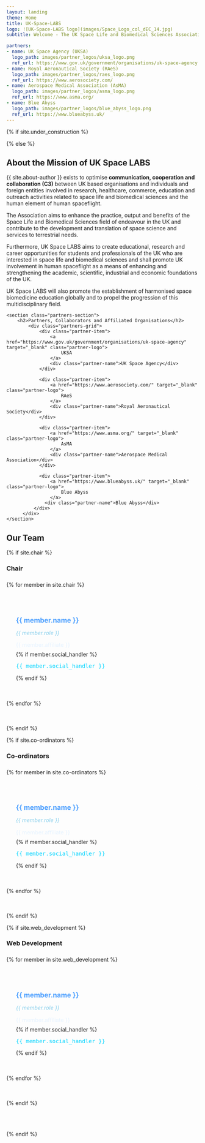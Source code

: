 ```yaml
---
layout: landing
theme: Home
title: UK-Space-LABS
logo: ![UK-Space-LABS logo](images/Space_Logo_col_dEC_14.jpg)
subtitle: Welcome - The UK Space Life and Biomedical Sciences Association

partners:
- name: UK Space Agency (UKSA)
  logo_path: images/partner_logos/uksa_logo.png
  ref_url: https://www.gov.uk/government/organisations/uk-space-agency
- name: Royal Aeronautical Society (RAeS)
  logo_path: images/partner_logos/raes_logo.png
  ref_url: https://www.aerosociety.com/
- name: Aerospace Medical Association (AsMA)
  logo_path: images/partner_logos/asma_logo.png
  ref_url: https://www.asma.org/
- name: Blue Abyss
  logo_path: images/partner_logos/blue_abyss_logo.png
  ref_url: https://www.blueabyss.uk/
---
```


<!-- under_construction parameter set to 'true' in the _config.yaml -->
{% if site.under_construction %}
<!-- Maintenance mode is handled in the main_page layout -->
{% else %}

<section class="about-section" id="about">
  <h2>About the Mission of UK Space LABS</h2>
  
  <p> {{ site.about-author }} exists to optimise <strong>communication, cooperation and collaboration (C3)</strong> between UK based organisations and individuals and foreign entities involved in research, healthcare, commerce, education and outreach activities related to space life and biomedical sciences and the human element of human spaceflight.</p>
  
  <p>The Association aims to enhance the practice, output and benefits of the Space Life and Biomedical Sciences field of endeavour in the UK and contribute to the development and translation of space science and services to terrestrial needs.</p>
  
  <p>Furthermore, UK Space LABS aims to create educational, research and career opportunities for students and professionals of the UK who are interested in space life and biomedical sciences and shall promote UK involvement in human spaceflight as a means of enhancing and strengthening the academic, scientific, industrial and economic foundations of the UK.</p>
  
  <p>UK Space LABS will also promote the establishment of harmonised space biomedicine education globally and to propel the progression of this multidisciplinary field.</p>
</section>

<!-- Partners Section -->
    <section class="partners-section">
        <h2>Partners, Collaborators and Affiliated Organisations</h2>
            <div class="partners-grid">
                <div class="partner-item">
                    <a href="https://www.gov.uk/government/organisations/uk-space-agency" target="_blank" class="partner-logo">
                        UKSA
                    </a>
                    <div class="partner-name">UK Space Agency</div>
                </div>
                
                <div class="partner-item">
                    <a href="https://www.aerosociety.com/" target="_blank" class="partner-logo">
                        RAeS
                    </a>
                    <div class="partner-name">Royal Aeronautical Society</div>
                </div>
                
                <div class="partner-item">
                    <a href="https://www.asma.org/" target="_blank" class="partner-logo">
                        AsMA
                    </a>
                    <div class="partner-name">Aerospace Medical Association</div>
                </div>
                
                <div class="partner-item">
                    <a href="https://www.blueabyss.uk/" target="_blank" class="partner-logo">
                        Blue Abyss
                    </a>
                  <div class="partner-name">Blue Abyss</div>
              </div>
          </div>
    </section>


<!--<section class="content-section" id="mission">
  <h2>Our Partners</h2>
  
  <div class="mission-grid">
    <div class="mission-item">
      <div class="mission-icon">
        <i class="fa fa-users" aria-hidden="true"></i>
      </div>
      <h3>Collaboration</h3>
      <p>Building bridges between UK organisations and international partners in space life sciences and biomedical research.</p>
    </div>
    
    <div class="mission-item">
      <div class="mission-icon">
        <i class="fa fa-graduation-cap" aria-hidden="true"></i>
      </div>
      <h3>Education</h3>
      <p>Creating educational and career opportunities for students and professionals interested in space biomedicine.</p>
    </div>
    
    <div class="mission-item">
      <div class="mission-icon">
        <i class="fa fa-rocket" aria-hidden="true"></i>
      </div>
      <h3>Innovation</h3>
      <p>Promoting UK involvement in human spaceflight and advancing space science applications for terrestrial needs.</p>
    </div>
  </div>
</section>-->

<section class="team-section" id="team">
  <h2>Our Team</h2>
  
  {% if site.chair %}
  <div class="team-category">
    <h3>Chair</h3>
    <div class="team-grid">
      {% for member in site.chair %}
      <div class="team-member">
        <h4>{{ member.name }}</h4>
        <p class="member-role">{{ member.role }}</p>
        <p class="member-affiliate">{{ member.affiliate }}</p>
        {% if member.social_handler %}
        <p class="member-social">{{ member.social_handler }}</p>
        {% endif %}
      </div>
      {% endfor %}
    </div>
  </div>
  {% endif %}
  
  {% if site.co-ordinators %}
  <div class="team-category">
    <h3>Co-ordinators</h3>
    <div class="team-grid">
      {% for member in site.co-ordinators %}
      <div class="team-member">
        <h4>{{ member.name }}</h4>
        <p class="member-role">{{ member.role }}</p>
        <p class="member-affiliate">{{ member.affiliate }}</p>
        {% if member.social_handler %}
        <p class="member-social">{{ member.social_handler }}</p>
        {% endif %}
      </div>
      {% endfor %}
    </div>
  </div>
  {% endif %}
  
  {% if site.web_development %}
  <div class="team-category">
    <h3>Web Development</h3>
    <div class="team-grid">
      {% for member in site.web_development %}
      <div class="team-member">
        <h4>{{ member.name }}</h4>
        <p class="member-role">{{ member.role }}</p>
        <p class="member-affiliate">{{ member.affiliate }}</p>
        {% if member.social_handler %}
        <p class="member-social">{{ member.social_handler }}</p>
        {% endif %}
      </div>
      {% endfor %}
    </div>
  </div>
  {% endif %}
</section>

{% endif %}

<style>
/* Research Grid */
.research-grid {
  display: grid;
  grid-template-columns: repeat(auto-fit, minmax(300px, 1fr));
  gap: 2rem;
  margin-top: 2rem;
}

.research-item {
  background: rgba(255, 255, 255, 0.05);
  padding: 2rem;
  border-radius: 15px;
  text-align: center;
  border: 1px solid rgba(255, 255, 255, 0.1);
  transition: all 0.3s ease;
}

.research-item:hover {
  background: rgba(255, 255, 255, 0.1);
  transform: translateY(-5px);
  box-shadow: 0 10px 30px rgba(74, 158, 255, 0.2);
}

.research-icon {
  width: 60px;
  height: 60px;
  background: linear-gradient(45deg, #4a9eff, #00d4ff);
  border-radius: 50%;
  display: flex;
  align-items: center;
  justify-content: center;
  margin: 0 auto 1rem;
  font-size: 1.5rem;
  color: white;
}

.research-item h3 {
  color: #4a9eff;
  margin-bottom: 1rem;
  font-size: 1.2rem;
}

.research-item p {
  color: #e6f3ff;
  font-size: 0.95rem;
  line-height: 1.5;
}

/* Training Grid */
.training-grid {
  display: grid;
  grid-template-columns: repeat(auto-fit, minmax(300px, 1fr));
  gap: 2rem;
  margin: 2rem 0;
}

.training-item {
  background: rgba(255, 255, 255, 0.05);
  border-radius: 15px;
  overflow: hidden;
  border: 1px solid rgba(255, 255, 255, 0.1);
  transition: all 0.3s ease;
}

.training-item:hover {
  transform: translateY(-5px);
  box-shadow: 0 15px 40px rgba(74, 158, 255, 0.3);
}

.training-header {
  background: linear-gradient(45deg, #4a9eff, #00d4ff);
  padding: 1.5rem;
  display: flex;
  justify-content: space-between;
  align-items: center;
}

.training-header h3 {
  color: white;
  margin: 0;
  font-size: 1.2rem;
}

.training-level {
  background: rgba(255, 255, 255, 0.2);
  padding: 0.3rem 0.8rem;
  border-radius: 15px;
  font-size: 0.8rem;
  color: white;
  font-weight: 600;
}

.training-details {
  padding: 1.5rem;
}

.training-details p {
  color: #e6f3ff;
  margin-bottom: 1rem;
  line-height: 1.6;
}

.training-cta {
  text-align: center;
  margin-top: 3rem;
  padding: 2rem;
  background: rgba(74, 158, 255, 0.1);
  border-radius: 15px;
  border: 1px solid rgba(74, 158, 255, 0.3);
}

.training-cta h3 {
  color: #4a9eff;
  margin-bottom: 1rem;
  font-size: 1.5rem;
}

.cta-button {
  display: inline-block;
  background: linear-gradient(45deg, #4a9eff, #00d4ff);
  color: white;
  padding: 1rem 2rem;
  border-radius: 25px;
  text-decoration: none;
  font-weight: 600;
  margin-top: 1rem;
  transition: all 0.3s ease;
}

.cta-button:hover {
  transform: translateY(-2px);
  box-shadow: 0 10px 30px rgba(74, 158, 255, 0.4);
  color: white;
  text-decoration: none;
}

/* Events Grid */
.events-grid {
  display: grid;
  grid-template-columns: repeat(auto-fit, minmax(350px, 1fr));
  gap: 2rem;
  margin-top: 2rem;
}

.event-item {
  background: rgba(255, 255, 255, 0.05);
  padding: 2rem;
  border-radius: 15px;
  border: 1px solid rgba(255, 255, 255, 0.1);
  display: flex;
  gap: 1.5rem;
  align-items: center;
  transition: all 0.3s ease;
}

.event-item:hover {
  background: rgba(255, 255, 255, 0.1);
  transform: translateY(-5px);
}

.event-date {
  background: linear-gradient(45deg, #4a9eff, #00d4ff);
  padding: 1rem;
  border-radius: 10px;
  text-align: center;
  min-width: 80px;
}

.event-date .month {
  display: block;
  color: white;
  font-size: 0.9rem;
  font-weight: 600;
}

.event-date .day {
  display: block;
  color: white;
  font-size: 1.5rem;
  font-weight: bold;
}

.event-details h3 {
  color: #4a9eff;
  margin-bottom: 0.5rem;
  font-size: 1.2rem;
}

.event-details p {
  color: #e6f3ff;
  margin-bottom: 0.5rem;
  font-size: 0.95rem;
}

.event-type {
  background: rgba(74, 158, 255, 0.2);
  color: #4a9eff;
  padding: 0.3rem 0.8rem;
  border-radius: 12px;
  font-size: 0.8rem;
  font-weight: 600;
}

/* Partner descriptions */
.partner-description {
  font-size: 0.9rem;
  color: #b0c4de;
  margin-top: 0.5rem;
  line-height: 1.4;
}

/* Responsive adjustments */
@media (max-width: 768px) {
  .research-grid,
  .training-grid {
    grid-template-columns: 1fr;
    gap: 1.5rem;
  }
  
  .events-grid {
    grid-template-columns: 1fr;
  }
  
  .event-item {
    flex-direction: column;
    text-align: center;
  }
  
  .training-header {
    flex-direction: column;
    gap: 1rem;
  }
}

/* Mission Grid Fixes */
.mission-grid {
  display: grid;
  grid-template-columns: repeat(auto-fit, minmax(280px, 1fr));
  gap: 2rem;
  margin: 2rem 0 4rem 0; /* Increased bottom margin */
}

.mission-item {
  background: rgba(255, 255, 255, 0.05);
  padding: 2rem;
  border-radius: 15px;
  text-align: center;
  border: 1px solid rgba(255, 255, 255, 0.1);
  transition: all 0.3s ease;
}

.mission-item:hover {
  background: rgba(255, 255, 255, 0.1);
  transform: translateY(-5px);
  box-shadow: 0 10px 30px rgba(74, 158, 255, 0.2);
}

.mission-icon {
  width: 60px;
  height: 60px;
  background: linear-gradient(45deg, #4a9eff, #00d4ff);
  border-radius: 50%;
  display: flex;
  align-items: center;
  justify-content: center;
  margin: 0 auto 1rem;
  font-size: 1.5rem;
  color: white;
}

.mission-item h3 {
  color: #4a9eff;
  margin-bottom: 1rem;
  font-size: 1.3rem;
}

.mission-item p {
  color: #e6f3ff;
  font-size: 1rem;
  line-height: 1.6;
}

/* Team Section Fixes */
.team-section {
  margin-bottom: 4rem; /* Add bottom margin for separation */
}

.team-category {
  margin-bottom: 3rem;
}

.team-grid {
  display: grid;
  grid-template-columns: repeat(auto-fit, minmax(250px, 1fr));
  gap: 1.5rem;
  margin-top: 1.5rem;
}

.team-member {
  background: rgba(255, 255, 255, 0.05);
  padding: 1.5rem;
  border-radius: 12px;
  border: 1px solid rgba(255, 255, 255, 0.1);
  transition: all 0.3s ease;
}

.team-member:hover {
  background: rgba(255, 255, 255, 0.1);
  transform: translateY(-3px);
}

.team-member h4 {
  color: #4a9eff;
  margin-bottom: 0.5rem;
  font-size: 1.1rem;
}

.member-role {
  color: #87ceeb;
  font-style: italic;
  margin-bottom: 0.5rem;
}

.member-affiliate {
  color: #e6f3ff;
  font-size: 0.9rem;
  margin-bottom: 0.5rem;
}

.member-social {
  color: #00d4ff;
  font-size: 0.9rem;
  font-family: monospace;
}
</style>
